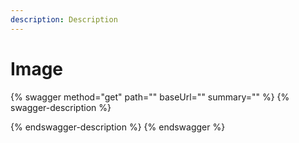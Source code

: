 ```yaml
---
description: Description
---
```


# Image

{% swagger method="get" path="" baseUrl="" summary="" %}
{% swagger-description %}

{% endswagger-description %}
{% endswagger %}
